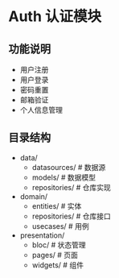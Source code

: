 # Auth 认证模块

## 功能说明
- 用户注册
- 用户登录
- 密码重置
- 邮箱验证
- 个人信息管理

## 目录结构
- data/
  - datasources/  # 数据源
  - models/       # 数据模型
  - repositories/ # 仓库实现
- domain/
  - entities/     # 实体
  - repositories/ # 仓库接口
  - usecases/     # 用例
- presentation/
  - bloc/         # 状态管理
  - pages/        # 页面
  - widgets/      # 组件 